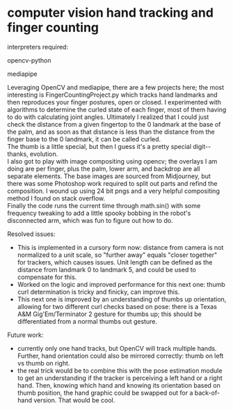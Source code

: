 # computer vision hand tracking and finger counting

interpreters required:

opencv-python

mediapipe
  
Leveraging OpenCV and mediapipe, there are a few projects here; the most interesting is FingerCountingProject.py which
tracks hand landmarks and then reproduces your finger postures, open or closed.  I experimented with algorithms to 
determine the curled state of each finger, most of them having to do with calculating joint angles.  Ultimately I 
realized that I could just check the distance from a given fingertop to the 0 landmark at the base of the palm, and as
soon as that distance is less than the distance from the finger base to the 0 landmark, it can be called curled.  
The thumb is a little special, but then I guess it's a pretty special digit--thanks, evolution.  
I also got to play with image compositing using opencv; the overlays I am doing are per finger, plus the palm, 
lower arm, and backdrop are all separate elements.  The base images are sourced from Midjourney, but there was some 
Photoshop work required to split out parts and refind the composition.  I wound up using 24 bit pngs and a very 
helpful compositing method I found on stack overflow.  
Finally the code runs the current time through math.sin() with some frequency tweaking to add a little spooky bobbing in 
the robot's disconnected arm, which was fun to figure out how to do.  

Resolved issues:

- This is implemented in a cursory form now:
  distance from camera is not normalized to a unit scale, so "further away" equals "closer together" for trackers, which
  causes issues.  Unit length can be defined as the distance from landmark 0 to landmark 5, and could be used to compensate for this.
- Worked on the logic and improved performance for this next one:
  thumb curl determination is tricky and finicky, can improve this.
- This next one is improved by an understanding of thumbs up orientation, allowing for two different curl checks based on pose:
  there is a Texas A&M Gig'Em/Terminator 2 gesture for thumbs up; this should be differentiated from a normal thumbs out gesture.

Future work:

- currently only one hand tracks, but OpenCV will track multiple hands.  Further, hand orientation could also be mirrored correctly:
  thumb on left vs thumb on right.
- the real trick would be to combine this with the pose estimation module to get an understanding if the tracker is perceiving a
  left hand or a right hand.  Then, knowing which hand and knowing its orientation based on thumb position, the hand graphic
  could be swapped out for a back-of-hand version.  That would be cool.
